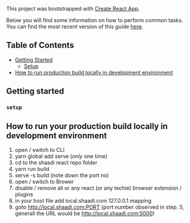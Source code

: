 This project was bootstrapped with [Create React App](https://github.com/facebookincubator/create-react-app).

Below you will find some information on how to perform common tasks.<br>
You can find the most recent version of this guide [here](https://github.com/facebookincubator/create-react-app/blob/master/packages/react-scripts/template/README.md).

## Table of Contents

- [Getting Started](#getting-started)
  - [Setup](#setup)
- [How to run production build locally in development environment](#how-to-run-production-build-locally-in-development-environment)

## Getting started

### `setup`

## How to run your production build locally in development environment

1. open / switch to CLI
1. yarn global add serve (*only* one time)
1. cd to the shaadi react repo folder
1. yarn run build
1. serve -s build (note down the port no)
1. open / switch to Brower
1. disable / remove all or any react (or any techie) browser extension / plugins
1. in your host file add local.shaadi.com 127.0.0.1 mapping
1. goto http://local.shaadi.com:PORT (port number observed in step. 5, generall the URL would be http://local.shaadi.com:5000)
